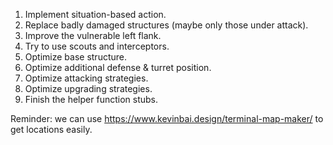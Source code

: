 1. Implement situation-based action.
2. Replace badly damaged structures (maybe only those under attack).
3. Improve the vulnerable left flank.
4. Try to use scouts and interceptors.
5. Optimize base structure.
6. Optimize additional defense & turret position.
7. Optimize attacking strategies.
8. Optimize upgrading strategies.
9. Finish the helper function stubs.

Reminder: we can use https://www.kevinbai.design/terminal-map-maker/
to get locations easily.